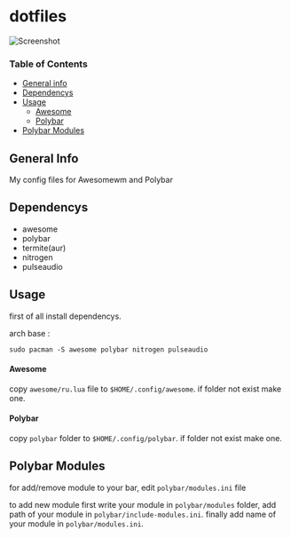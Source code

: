 # dotfiles
![Screenshot](/screenshots.png)

### Table of Contents
- [General info](#general-info)
- [Dependencys](#dependencys)
- [Usage](#usage)
  - [Awesome](#awesome)
  - [Polybar](#polybar)
- [Polybar Modules](#polybar-modules)

## General Info
My config files for Awesomewm and Polybar

## Dependencys
- awesome
- polybar
- termite(aur)
- nitrogen
- pulseaudio

## Usage
first of all install dependencys.

arch base : 
```
sudo pacman -S awesome polybar nitrogen pulseaudio
```

#### Awesome
copy `awesome/ru.lua` file to `$HOME/.config/awesome`. if folder not exist make one.

#### Polybar
copy `polybar` folder to `$HOME/.config/polybar`. if folder not exist make one.

## Polybar Modules
for add/remove module to your bar, edit `polybar/modules.ini` file

to add new module first write your module in `polybar/modules` folder, add path of your module in `polybar/include-modules.ini`. finally add name of your module in `polybar/modules.ini`.
